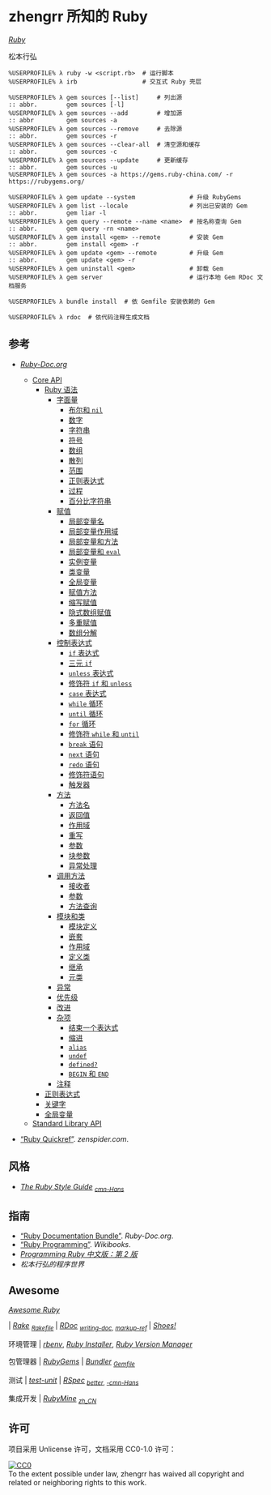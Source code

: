 # zhengrr 所知的 Ruby

[*Ruby*](https://www.ruby-lang.org/ "Ruby, 1995")

松本行弘

```cmder
%USERPROFILE% λ ruby -w <script.rb>  # 运行脚本
%USERPROFILE% λ irb                  # 交互式 Ruby 壳层

%USERPROFILE% λ gem sources [--list]     # 列出源
:: abbr.        gem sources [-l]
%USERPROFILE% λ gem sources --add        # 增加源
:: abbr         gem sources -a
%USERPROFILE% λ gem sources --remove     # 去除源
:: abbr.        gem sources -r
%USERPROFILE% λ gem sources --clear-all  # 清空源和缓存
:: abbr.        gem sources -c
%USERPROFILE% λ gem sources --update     # 更新缓存
:: abbr.        gem sources -u
%USERPROFILE% λ gem sources -a https://gems.ruby-china.com/ -r https://rubygems.org/

%USERPROFILE% λ gem update --system               # 升级 RubyGems
%USERPROFILE% λ gem list --locale                 # 列出已安装的 Gem
:: abbr.        gem liar -l
%USERPROFILE% λ gem query --remote --name <name>  # 按名称查询 Gem
:: abbr.        gem query -rn <name>
%USERPROFILE% λ gem install <gem> --remote        # 安装 Gem
:: abbr.        gem install <gem> -r
%USERPROFILE% λ gem update <gem> --remote         # 升级 Gem
:: abbr.        gem update <gem> -r
%USERPROFILE% λ gem uninstall <gem>               # 卸载 Gem
%USERPROFILE% λ gem server                        # 运行本地 Gem RDoc 文档服务

%USERPROFILE% λ bundle install  # 依 Gemfile 安装依赖的 Gem

%USERPROFILE% λ rdoc  # 依代码注释生成文档
```

## 参考

*   [*Ruby-Doc.org*](https://ruby-doc.org/)
    *   [Core API](https://ruby-doc.org/core/)
        *   [Ruby 语法](https://ruby-doc.org/core/doc/syntax_rdoc.html)
            *   [字面量](https://ruby-doc.org/core/doc/syntax/literals_rdoc.html)
                *   [布尔和 `nil`](https://ruby-doc.org/core/doc/syntax/literals_rdoc.html#label-Booleans+and+nil)
                *   [数字](https://ruby-doc.org/core/doc/syntax/literals_rdoc.html)
                *   [字符串](https://ruby-doc.org/core/doc/syntax/literals_rdoc.html#label-Strings)
                *   [符号](https://ruby-doc.org/core/doc/syntax/literals_rdoc.html#label-Symbols)
                *   [数组](https://ruby-doc.org/core/doc/syntax/literals_rdoc.html#label-Arrays)
                *   [散列](https://ruby-doc.org/core/doc/syntax/literals_rdoc.html#label-Hashes)
                *   [范围](https://ruby-doc.org/core/doc/syntax/literals_rdoc.html#label-Ranges)
                *   [正则表达式](https://ruby-doc.org/core/doc/syntax/literals_rdoc.html#label-Regular+Expressions)
                *   [过程](https://ruby-doc.org/core/doc/syntax/literals_rdoc.html#label-Procs)
                *   [百分比字符串](https://ruby-doc.org/core/doc/syntax/literals_rdoc.html#label-Percent+Strings)
            *   [赋值](https://ruby-doc.org/core/doc/syntax/assignment_rdoc.html)
                *   [局部变量名](https://ruby-doc.org/core/doc/syntax/assignment_rdoc.html#label-Local+Variable+Names)
                *   [局部变量作用域](https://ruby-doc.org/core/doc/syntax/assignment_rdoc.html#label-Local+Variable+Scope)
                *   [局部变量和方法](https://ruby-doc.org/core/doc/syntax/assignment_rdoc.html#label-Local+Variables+and+Methods)
                *   [局部变量和 `eval`](https://ruby-doc.org/core/doc/syntax/assignment_rdoc.html#label-Local+Variables+and+eval)
                *   [实例变量](https://ruby-doc.org/core/doc/syntax/assignment_rdoc.html#label-Instance+Variables)
                *   [类变量](https://ruby-doc.org/core/doc/syntax/assignment_rdoc.html#label-Class+Variables)
                *   [全局变量](https://ruby-doc.org/core/doc/syntax/assignment_rdoc.html#label-Global+Variables)
                *   [赋值方法](https://ruby-doc.org/core/doc/syntax/assignment_rdoc.html#label-Assignment+Methods)
                *   [缩写赋值](https://ruby-doc.org/core/doc/syntax/assignment_rdoc.html#label-Abbreviated+Assignment)
                *   [隐式数组赋值](https://ruby-doc.org/core/doc/syntax/assignment_rdoc.html#label-Implicit+Array+Assignment)
                *   [多重赋值](https://ruby-doc.org/core/doc/syntax/assignment_rdoc.html#label-Multiple+Assignment)
                *   [数组分解](https://ruby-doc.org/core/doc/syntax/assignment_rdoc.html#label-Array+Decomposition)
            *   [控制表达式](https://ruby-doc.org/core/doc/syntax/control_expressions_rdoc.html)
                *   [`if` 表达式](https://ruby-doc.org/core/doc/syntax/control_expressions_rdoc.html#label-if+Expression)
                *   [三元 `if`](https://ruby-doc.org/core/doc/syntax/control_expressions_rdoc.html#label-Ternary+if)
                *   [`unless` 表达式](https://ruby-doc.org/core/doc/syntax/control_expressions_rdoc.html#label-unless+Expression)
                *   [修饰符 `if` 和 `unless`](https://ruby-doc.org/core/doc/syntax/control_expressions_rdoc.html#label-Modifier+if+and+unless)
                *   [`case` 表达式](https://ruby-doc.org/core/doc/syntax/control_expressions_rdoc.html#label-case+Expression)
                *   [`while` 循环](https://ruby-doc.org/core/doc/syntax/control_expressions_rdoc.html#label-while+Loop)
                *   [`until` 循环](https://ruby-doc.org/core/doc/syntax/control_expressions_rdoc.html#label-until+Loop)
                *   [`for` 循环](https://ruby-doc.org/core/doc/syntax/control_expressions_rdoc.html#label-for+Loop)
                *   [修饰符 `while` 和 `until`](https://ruby-doc.org/core/doc/syntax/control_expressions_rdoc.html#label-Modifier+while+and+until)
                *   [`break` 语句](https://ruby-doc.org/core/doc/syntax/control_expressions_rdoc.html#label-break+Statement)
                *   [`next` 语句](https://ruby-doc.org/core/doc/syntax/control_expressions_rdoc.html#label-next+Statement)
                *   [`redo` 语句](https://ruby-doc.org/core/doc/syntax/control_expressions_rdoc.html#label-redo+Statement)
                *   [修饰符语句](https://ruby-doc.org/core/doc/syntax/control_expressions_rdoc.html#label-Modifier+Statements)
                *   [触发器](https://ruby-doc.org/core/doc/syntax/control_expressions_rdoc.html#label-Flip-Flop)
            *   [方法](https://ruby-doc.org/core/doc/syntax/methods_rdoc.html)
                *   [方法名](https://ruby-doc.org/core/doc/syntax/methods_rdoc.html#label-Method+Names)
                *   [返回值](https://ruby-doc.org/core/doc/syntax/methods_rdoc.html#label-Return+Values)
                *   [作用域](https://ruby-doc.org/core/doc/syntax/methods_rdoc.html#label-Scope)
                *   [重写](https://ruby-doc.org/core/doc/syntax/methods_rdoc.html#label-Overriding)
                *   [参数](https://ruby-doc.org/core/doc/syntax/methods_rdoc.html#label-Arguments)
                *   [块参数](https://ruby-doc.org/core/doc/syntax/methods_rdoc.html#label-Block+Argument)
                *   [异常处理](https://ruby-doc.org/core/doc/syntax/methods_rdoc.html#label-Exception+Handling)
            *   [调用方法](https://ruby-doc.org/core/doc/syntax/calling_methods_rdoc.html)
                *   [接收者](https://ruby-doc.org/core/doc/syntax/calling_methods_rdoc.html#label-Receiver)
                *   [参数](https://ruby-doc.org/core/doc/syntax/calling_methods_rdoc.html#label-Arguments)
                *   [方法查询](https://ruby-doc.org/core/doc/syntax/calling_methods_rdoc.html#label-Method+Lookup)
            *   [模块和类](https://ruby-doc.org/core/doc/syntax/modules_and_classes_rdoc.html)
                *   [模块定义](https://ruby-doc.org/core/doc/syntax/modules_and_classes_rdoc.html#label-Module+Definition)
                *   [嵌套](https://ruby-doc.org/core/doc/syntax/modules_and_classes_rdoc.html#label-Nesting)
                *   [作用域](https://ruby-doc.org/core/doc/syntax/modules_and_classes_rdoc.html#label-Scope)
                *   [定义类](https://ruby-doc.org/core/doc/syntax/modules_and_classes_rdoc.html#label-Defining+a+class)
                *   [继承](https://ruby-doc.org/core/doc/syntax/modules_and_classes_rdoc.html#label-Inheritance)
                *   [元类](https://ruby-doc.org/core/doc/syntax/modules_and_classes_rdoc.html#label-Singleton+Classes)
            *   [异常](https://ruby-doc.org/core/doc/syntax/exceptions_rdoc.html)
            *   [优先级](https://ruby-doc.org/core/doc/syntax/precedence_rdoc.html)
            *   [改进](https://ruby-doc.org/core/doc/syntax/refinements_rdoc.html)
            *   [杂项](https://ruby-doc.org/core/doc/syntax/miscellaneous_rdoc.html)
                *   [结束一个表达式](https://ruby-doc.org/core/doc/syntax/miscellaneous_rdoc.html#label-Ending+an+Expression)
                *   [缩进](https://ruby-doc.org/core/doc/syntax/miscellaneous_rdoc.html#label-Indentation)
                *   [`alias`](https://ruby-doc.org/core/doc/syntax/miscellaneous_rdoc.html#label-alias)
                *   [`undef`](https://ruby-doc.org/core/doc/syntax/miscellaneous_rdoc.html#label-undef)
                *   [`defined?`](https://ruby-doc.org/core/doc/syntax/miscellaneous_rdoc.html#label-defined-3F)
                *   [`BEGIN` 和 `END`](https://ruby-doc.org/core/doc/syntax/miscellaneous_rdoc.html#label-BEGIN+and+END)
            *   [注释](https://ruby-doc.org/core/doc/syntax/comments_rdoc.html)
        *   [正则表达式](https://ruby-doc.org/core/doc/regexp_rdoc.html)
        *   [关键字](https://ruby-doc.org/core/doc/keywords_rdoc.html)
        *   [全局变量](https://ruby-doc.org/core/doc/globals_rdoc.html)
    *   [Standard Library API](https://ruby-doc.org/stdlib/)

*   [“Ruby Quickref”](http://zenspider.com/ruby/quickref.html). *zenspider.com*.

## 风格

*   [*The Ruby Style Guide*](https://github.com/rubocop-hq/ruby-style-guide) <sub>
        [*cmn-Hans*](https://github.com/JuanitoFatas/ruby-style-guide/blob/master/README-zhCN.md) </sub>

## 指南

*   [“Ruby Documentation Bundle”](https://ruby-doc.org/docs/ruby-doc-bundle/). *Ruby-Doc.org*.
*   [“Ruby Programming”](https://wikibooks.org/wiki/Ruby_Programming). *Wikibooks*.
*   [*Programming Ruby 中文版：第 2 版*](http://zbgb.org/278/ZdocDetail3691109.htm "ISBN 978-7-121-03815-0")
*   *松本行弘的程序世界*

## Awesome

[*Awesome Ruby*](https://awesome-ruby.com/)

| [*Rake*](https://ruby.github.io/rake/) <sub>
      [*Rakefile*](https://ruby.github.io/rake/doc/rakefile_rdoc.html) </sub>
| [*RDoc*](https://ruby.github.io/rdoc/) <sub>
      [*writing-doc*](https://ruby.github.io/rdoc/README_rdoc.html#label-Writing+Documentation),
      [*markup-ref*](https://ruby.github.io/rdoc/RDoc/Markup.html#class-RDoc::Markup-label-RDoc+Markup+Reference) </sub>
| [*Shoes!*](http://shoesrb.com/)

环境管理
| [*rbenv*](https://github.com/rbenv/rbenv),
  [*Ruby Installer*](https://rubyinstaller.org/),
  [*Ruby Version Manager*](https://rvm.io/)

包管理器
| [*RubyGems*](https://rubygems.org/)
| [*Bundler*](https://bundler.io/) <sub>
      [*Gemfile*](https://bundler.io/man/gemfile.5.html) </sub>

测试
| [*test-unit*](https://test-unit.github.io/)
| [*RSpec*](https://rspec.info/) <sub>
      [*better*](http://betterspecs.org/),
      [*-cmn-Hans*](http://betterspecs.org/zh_cn/) </sub>

集成开发
| [*RubyMine*](https://jetbrains.com/ruby/) <sub>
      [*zh_CN*](https://github.com/pingfangx/jetbrains-in-chinese/tree/master/RubyMine) </sub>

## 许可

项目采用 Unlicense 许可，文档采用 CC0-1.0 许可：

<p xmlns:dct="https://purl.org/dc/terms/">
  <a rel="license"
     href="https://creativecommons.org/publicdomain/zero/1.0/">
    <img src="https://licensebuttons.net/p/zero/1.0/88x31.png" style="border-style: none;" alt="CC0" />
  </a>
  <br />
  To the extent possible under law,
  <span resource="[_:publisher]" rel="dct:publisher">
    <span property="dct:title">zhengrr</span></span>
  has waived all copyright and related or neighboring rights to this work.
</p>
